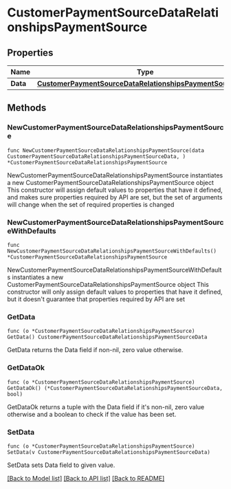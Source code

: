 # CustomerPaymentSourceDataRelationshipsPaymentSource

## Properties

Name | Type | Description | Notes
------------ | ------------- | ------------- | -------------
**Data** | [**CustomerPaymentSourceDataRelationshipsPaymentSourceData**](CustomerPaymentSourceDataRelationshipsPaymentSourceData.md) |  | 

## Methods

### NewCustomerPaymentSourceDataRelationshipsPaymentSource

`func NewCustomerPaymentSourceDataRelationshipsPaymentSource(data CustomerPaymentSourceDataRelationshipsPaymentSourceData, ) *CustomerPaymentSourceDataRelationshipsPaymentSource`

NewCustomerPaymentSourceDataRelationshipsPaymentSource instantiates a new CustomerPaymentSourceDataRelationshipsPaymentSource object
This constructor will assign default values to properties that have it defined,
and makes sure properties required by API are set, but the set of arguments
will change when the set of required properties is changed

### NewCustomerPaymentSourceDataRelationshipsPaymentSourceWithDefaults

`func NewCustomerPaymentSourceDataRelationshipsPaymentSourceWithDefaults() *CustomerPaymentSourceDataRelationshipsPaymentSource`

NewCustomerPaymentSourceDataRelationshipsPaymentSourceWithDefaults instantiates a new CustomerPaymentSourceDataRelationshipsPaymentSource object
This constructor will only assign default values to properties that have it defined,
but it doesn't guarantee that properties required by API are set

### GetData

`func (o *CustomerPaymentSourceDataRelationshipsPaymentSource) GetData() CustomerPaymentSourceDataRelationshipsPaymentSourceData`

GetData returns the Data field if non-nil, zero value otherwise.

### GetDataOk

`func (o *CustomerPaymentSourceDataRelationshipsPaymentSource) GetDataOk() (*CustomerPaymentSourceDataRelationshipsPaymentSourceData, bool)`

GetDataOk returns a tuple with the Data field if it's non-nil, zero value otherwise
and a boolean to check if the value has been set.

### SetData

`func (o *CustomerPaymentSourceDataRelationshipsPaymentSource) SetData(v CustomerPaymentSourceDataRelationshipsPaymentSourceData)`

SetData sets Data field to given value.



[[Back to Model list]](../README.md#documentation-for-models) [[Back to API list]](../README.md#documentation-for-api-endpoints) [[Back to README]](../README.md)


